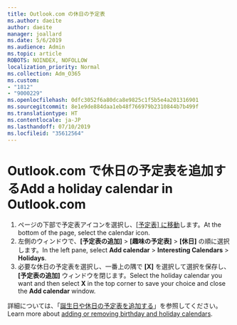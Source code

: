 ```yaml
---
title: Outlook.com の休日の予定表
ms.author: daeite
author: daeite
manager: joallard
ms.date: 5/6/2019
ms.audience: Admin
ms.topic: article
ROBOTS: NOINDEX, NOFOLLOW
localization_priority: Normal
ms.collection: Adm_O365
ms.custom:
- "1812"
- "9000229"
ms.openlocfilehash: 0dfc3052f6a80dca8e9825c1f5b5e4a201316901
ms.sourcegitcommit: 8e1e9de884daa1eb48f766979b2310844b7b499f
ms.translationtype: HT
ms.contentlocale: ja-JP
ms.lasthandoff: 07/10/2019
ms.locfileid: "35612564"
---
```

# <a name="add-a-holiday-calendar-in-outlookcom"></a><span data-ttu-id="77c30-102">Outlook.com で休日の予定表を追加する</span><span class="sxs-lookup"><span data-stu-id="77c30-102">Add a holiday calendar in Outlook.com</span></span>

1. <span data-ttu-id="77c30-103">ページの下部で予定表アイコンを選択し、[[予定表] に移動](https://outlook.live.com/mail/calendar)します。</span><span class="sxs-lookup"><span data-stu-id="77c30-103">At the bottom of the page, select the calendar icon.</span></span>
1. <span data-ttu-id="77c30-104">左側のウィンドウで、**[予定表の追加]** > **[趣味の予定表]** > **[休日]** の順に選択します。</span><span class="sxs-lookup"><span data-stu-id="77c30-104">In the left pane, select **Add calendar** > **Interesting Calendars** > **Holidays**.</span></span>
1. <span data-ttu-id="77c30-105">必要な休日の予定表を選択し、一番上の隅で **[X]** を選択して選択を保存し、**[予定表の追加]** ウィンドウを閉じます。</span><span class="sxs-lookup"><span data-stu-id="77c30-105">Select the holiday calendar you want and then select **X** in the top corner to save your choice and close the **Add calendar** window.</span></span>

<span data-ttu-id="77c30-106">詳細については、「[誕生日や休日の予定表を追加する](https://support.office.com/article/b8e636da-fda8-413f-940e-68396efa49a6?wt.mc_id=Office_Outlook_com_Alchemy)」を参照してください。</span><span class="sxs-lookup"><span data-stu-id="77c30-106">Learn more about [adding or removing birthday and holiday calendars](https://support.office.com/article/b8e636da-fda8-413f-940e-68396efa49a6?wt.mc_id=Office_Outlook_com_Alchemy).</span></span>